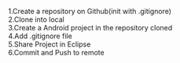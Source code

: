1.Create a repository on Github(init with .gitignore)  
2.Clone into local  
3.Create a Android project in the repository cloned  
4.Add .gitignore file  
5.Share Project in Eclipse  
6.Commit and Push to remote  
